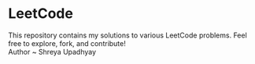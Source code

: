 # LeetCode
This repository contains my solutions to various LeetCode problems. Feel free to explore, fork, and contribute! 
<br>
Author ~ Shreya Upadhyay
